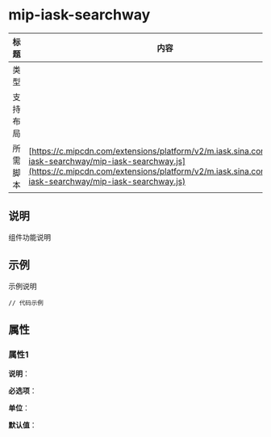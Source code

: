 # mip-iask-searchway

标题|内容
----|----
类型|
支持布局|
所需脚本| [https://c.mipcdn.com/extensions/platform/v2/m.iask.sina.com.cn/mip-iask-searchway/mip-iask-searchway.js](https://c.mipcdn.com/extensions/platform/v2/m.iask.sina.com.cn/mip-iask-searchway/mip-iask-searchway.js)

## 说明

组件功能说明

## 示例

示例说明

```
// 代码示例
```

## 属性

### 属性1

**说明**：

**必选项**：

**单位**：

**默认值**：